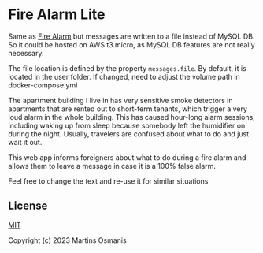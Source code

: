 # Fire Alarm Lite

Same as <a href="https://github.com/MOsmanis/fire-alarm">Fire Alarm</a> but messages are written to a file instead of MySQL DB. 
So it could be hosted on AWS t3.micro, as MySQL DB features are not really necessary.

The file location is defined by the property `messages.file`. By default, it is located in the user folder. If changed, need to adjust the volume path in docker-compose.yml 

The apartment building I live in has very sensitive smoke detectors in apartments that are rented out to short-term tenants, which trigger a very loud alarm in the whole building. This has caused hour-long alarm sessions, including waking up from sleep because somebody left the humidifier on during the night. Usually, travelers are confused about what to do and just wait it out.

This web app informs foreigners about what to do during a fire alarm and allows them to leave a message in case it is a 100% false alarm.

Feel free to change the text and re-use it for similar situations

## License

[MIT](https://opensource.org/licenses/MIT)

Copyright (c) 2023 Martins Osmanis

